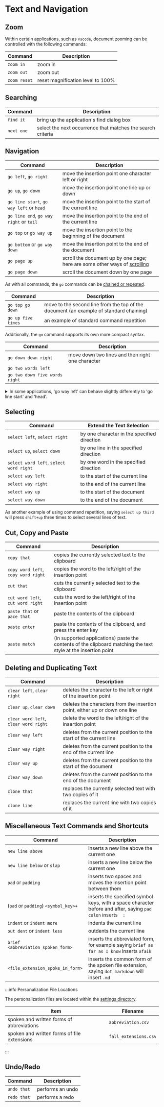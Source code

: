 #  Text and Navigation

## Zoom

Within certain applications, such as `vscode`, document zooming can be controlled with the following commands:

| Command      | Description                       |
| ------------ | --------------------------------- |
| `zoom in`    | zoom in                           |
| `zoom out`   | zoom out                          |
| `zoom reset` | reset magnification level to 100% |

## Searching



| Command    | Description                                                 |
| ---------- | ----------------------------------------------------------- |
| `find it`  | bring up the application's find dialog box                  |
| `next one` | select the next occurrence that matches the search criteria |


## Navigation



| Command                                  | Description                                                                                            |
| ---------------------------------------- | ------------------------------------------------------------------------------------------------------ |
| `go left`, `go right` | move the insertion point one character left or right                                              |
| `go up`, `go down` | move the insertion point one line up or down                                             |
| `go line start`, `go way left` or `head` | move the insertion point to the start of the current line                                              |
| `go line end`, `go way right` or `tail`  | move the insertion point to the end of the current line                                                |
| `go top` or `go way up`                  | move the insertion point to the beginning of the document                                              |
| `go bottom` or `go way down`             | move the insertion point to the end of the document                                                    |
| `go page up`                             | scroll the document up by one page; here are some other ways of [scrolling](./pc-control.md#scrolling) |
| `go page down`                           | scroll the document down by one page                                                                   |

As with all commands, the `go` commands can be [chained or repeated](./command_mode.md#chaining-and-repeating-commands).

| Command                                 | Description                  |
| --------------------------------------- | ------------------------------------------- |
| `go top go down`           | move to the second line from the top of the document (an example of standard chaining) |
| `go up five times`           | an example of standard command repetition|

Additionally, the `go` command supports its own more compact syntax.

| Command                                 | Description                  |
| --------------------------------------- | ------------------------------------------- |
| `go down down right`           | move down two lines and then right one character |
| `go two words left`           |  |
| `go two down five words right`           |  |


<details>
  <summary>In some applications, 'go way left' can behave slightly differently to  'go line start' and 'head'.</summary>
    <p>In some applications, 'go way left' can behave slightly differently to  'go line start' and 'head'.</p>
    <p>For example in 'vscode', with the following text:</p>

    <img src="/img/insertion_points_on_line.png/"
        alt="screenshot of text within VSCode"
    />

    <p>If the insertion point is at (3), saying 'go line start' will move the insertion point to (2), 
    whilst saying 'go way left' will move it to (1)</p>
</details>

## Selecting



| Command                                 | Extend the Text Selection                   |
| --------------------------------------- | ------------------------------------------- |
| `select left`, `select right`           | by one character in the specified direction |
| `select up`, `select down`              | by one line in the specified direction      |
| `select word left`, `select word right` | by one word in the specified direction      |
| `select way left`                       | to the start of the current line            |
| `select way right`                      | to the end of the current line              |
| `select way up`                         | to the start of the document                |
| `select way down`                       | to the end of the document                  |

As another example of using command repetition, saying `select up third` will press `shift+up` three times to select several lines of text.

## Cut, Copy and Paste


| Command                             | Description                                                                                                    |
| ----------------------------------- | -------------------------------------------------------------------------------------------------------------- |
| `copy that`                         | copies the currently selected text to the clipboard                                                            |
| `copy word left`, `copy word right` | copies the word to the left/right of the insertion point                                                       |
| `cut that`                          | cuts the currently selected text to the clipboard                                                              |
| `cut word left`, `cut word right`   | cuts the word to the left/right of the insertion point                                                         |
| `paste that` or `pace that`         | paste the contents of the clipboard                                                                            |
| `paste enter`                       | paste the contents of the clipboard, and press the enter key                                                   |
| `paste match`                       | (in supported applications) paste the contents of the clipboard matching the text style at the insertion point |


## Deleting and Duplicating Text



| Command                               | Description                                                                 |
| ------------------------------------- | --------------------------------------------------------------------------- |
| `clear left`, `clear right`           | deletes the character to the left or right of the insertion point           |
| `clear up`, `clear down`              | deletes the characters from the insertion point, either up or down one line |
| `clear word left`, `clear word right` | delete the word to the left/right of the insertion point                    |
| `clear way left`                      | deletes from the current position to the start of the current line          |
| `clear way right`                     | deletes from the current position to the end of the current line            |
| `clear way up`                        | deletes from the current position to the start of the document              |
| `clear way down`                      | deletes from the current position to the end of the document                |
| `clone that`                          | replaces the currently selected text with two copies of it                  |
| `clone line`                          | replaces the current line with two copies of it                             |


## Miscellaneous Text Commands and Shortcuts

| Command                               | Description                                                                 |
| ------------------------------------- | --------------------------------------------------------------------------- |
| `new line above`                      | inserts a new line above the current one                                    |
| `new line below` or `slap`            | inserts a new line below the current one                                    |
| `pad` or `padding`                    | inserts two spaces and moves the insertion point between them               |
| (`pad` or `padding`) `<symbol_key>+`  | inserts the specified symbol keys, with a space character before and after, saying `pad colon` inserts ` ` `:` ` `  |
| `indent` or `indent more`             | indents the current line                                                    |
| `out dent` or `indent less`           | outdents the current line                                                   |
| `brief <abbreviation_spoken_form>` | inserts the abbreviated form, for example saying `brief as far as I know` inserts `afaik` |
| `<file_extension_spoke_in_form>`      | inserts the common form of the spoken file extension, saying `dot markdown` will insert `.md`                    |

:::info Personalization File Locations

The personalization files are located within the [settings directory](/docs/Help/terminology.md).

| Item                               | Filename                                                                 |
| ------------------------------------- | --------------------------------------------------------------------------- |
| spoken and written forms of abbreviations           | `abbreviation.csv`   |
| spoken and written forms of file extensions           | `fall_extensions.csv`   |


:::

## Undo/Redo

| Command                               | Description                                                                 |
| ------------------------------------- | --------------------------------------------------------------------------- |
| `undo that`                      | performs an undo                                   |
| `redo that`            | performs a redo |





